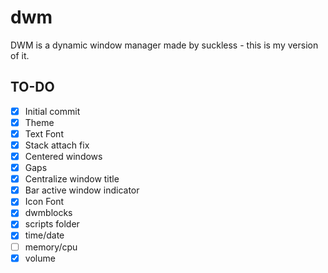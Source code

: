 # dwm
DWM is a dynamic window manager made by suckless - this is my version of it.

## TO-DO
- [X] Initial commit
- [X] Theme
- [X] Text Font
- [X] Stack attach fix
- [X] Centered windows
- [X] Gaps
- [X] Centralize window title
- [X] Bar active window indicator
- [X] Icon Font
- [X] dwmblocks
- [X] scripts folder
- [X] time/date
- [ ] memory/cpu
- [X] volume
